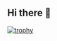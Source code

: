 ## Hi there 👋
[![trophy](https://github-profile-trophy.vercel.app/?username=Casraw&theme=tokyonight)](https://github.com/ryo-ma/github-profile-trophy)
<!--
**Casraw/casraw** is a ✨ _special_ ✨ repository because its `README.md` (this file) appears on your GitHub profile.

Here are some ideas to get you started:

- 🔭 I’m currently working on ...
- 🌱 I’m currently learning ...
- 👯 I’m looking to collaborate on ...
- 🤔 I’m looking for help with ...
- 💬 Ask me about ...
- 📫 How to reach me: ...
- 😄 Pronouns: ...
- ⚡ Fun fact: ...
-->
